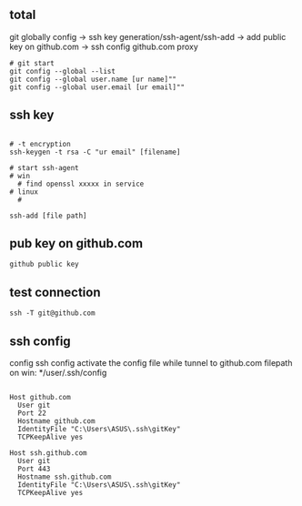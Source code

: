 ## total
git globally config -> ssh key generation/ssh-agent/ssh-add -> add public key on github.com -> ssh config github.com proxy


```
# git start
git config --global --list
git config --global user.name [ur name]""
git config --global user.email [ur email]""
```


## ssh key

```

# -t encryption
ssh-keygen -t rsa -C "ur email" [filename]

# start ssh-agent
# win
  # find openssl xxxxx in service
# linux
  #

ssh-add [file path]
```


## pub key on github.com

```
github public key

```


## test connection

```
ssh -T git@github.com
```


## ssh config

config ssh config
activate the config file while tunnel to github.com
filepath on win: */user/.ssh/config 

```

Host github.com
  User git
  Port 22
  Hostname github.com
  IdentityFile "C:\Users\ASUS\.ssh\gitKey"
  TCPKeepAlive yes

Host ssh.github.com
  User git
  Port 443
  Hostname ssh.github.com
  IdentityFile "C:\Users\ASUS\.ssh\gitKey"
  TCPKeepAlive yes
```
